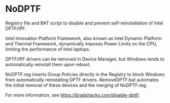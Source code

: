 # NoDPTF
Registry file and BAT script to disable and prevent self-reinstallation of Intel DPTF/IPF.

Intel Innovation Platform Framework, also known as Intel Dynamic Platform and Thermal Framework, dynamically imposes Power Limits on the CPU, limiting the performance of Intel laptops.

DPTF/IPF drivers can be removed in Device Manager, but Windows tends to automatically reinstall them upon reboot.

NoDPTF.reg inserts Group Policies directly in the Registry to block Windows from automatically reinstalling DPTF drivers. RemoveDPTF.bat automates the initial removal of these devices and the merging of NoDPTF.reg.

For more information, see https://bradshacks.com/disable-dptf/.

